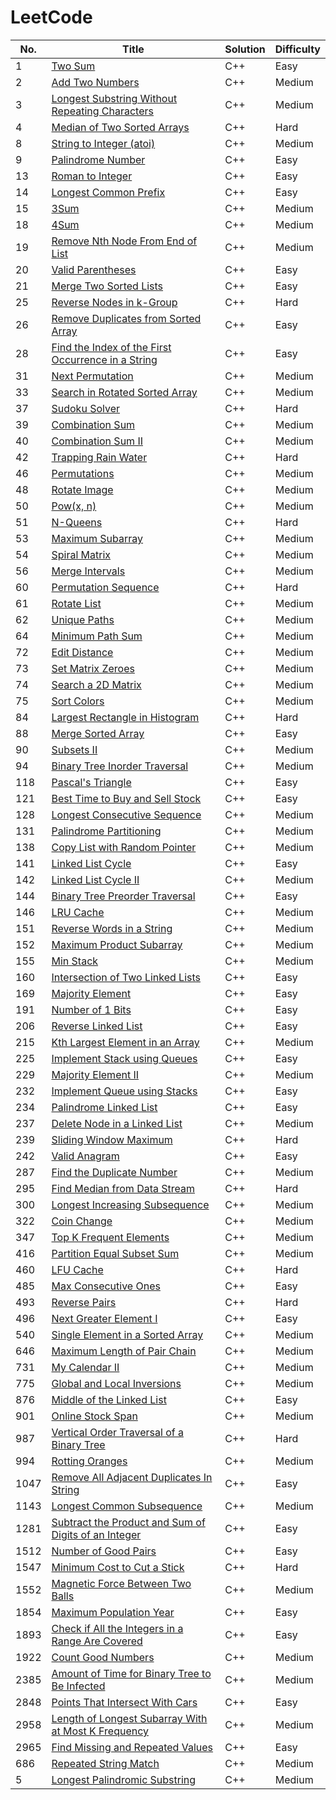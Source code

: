 
LeetCode
========

|   No. | Title                                                                                                                                       | Solution   | Difficulty   |
|-------|---------------------------------------------------------------------------------------------------------------------------------------------|------------|--------------|
|     1 | [Two Sum](https://leetcode.com/problems/two-sum/)                                                                                           | C++        | Easy         |
|     2 | [Add Two Numbers](https://leetcode.com/problems/add-two-numbers/)                                                                           | C++        | Medium       |
|     3 | [Longest Substring Without Repeating Characters](https://leetcode.com/problems/longest-substring-without-repeating-characters/)             | C++        | Medium       |
|     4 | [Median of Two Sorted Arrays](https://leetcode.com/problems/median-of-two-sorted-arrays/)                                                   | C++        | Hard         |
|     8 | [String to Integer (atoi)](https://leetcode.com/problems/string-to-integer-atoi/)                                                           | C++        | Medium       |
|     9 | [Palindrome Number](https://leetcode.com/problems/palindrome-number/)                                                                       | C++        | Easy         |
|    13 | [Roman to Integer](https://leetcode.com/problems/roman-to-integer/)                                                                         | C++        | Easy         |
|    14 | [Longest Common Prefix](https://leetcode.com/problems/longest-common-prefix/)                                                               | C++        | Easy         |
|    15 | [3Sum](https://leetcode.com/problems/3sum/)                                                                                                 | C++        | Medium       |
|    18 | [4Sum](https://leetcode.com/problems/4sum/)                                                                                                 | C++        | Medium       |
|    19 | [Remove Nth Node From End of List](https://leetcode.com/problems/remove-nth-node-from-end-of-list/)                                         | C++        | Medium       |
|    20 | [Valid Parentheses](https://leetcode.com/problems/valid-parentheses/)                                                                       | C++        | Easy         |
|    21 | [Merge Two Sorted Lists](https://leetcode.com/problems/merge-two-sorted-lists/)                                                             | C++        | Easy         |
|    25 | [Reverse Nodes in k-Group](https://leetcode.com/problems/reverse-nodes-in-k-group/)                                                         | C++        | Hard         |
|    26 | [Remove Duplicates from Sorted Array](https://leetcode.com/problems/remove-duplicates-from-sorted-array/)                                   | C++        | Easy         |
|    28 | [Find the Index of the First Occurrence in a String](https://leetcode.com/problems/find-the-index-of-the-first-occurrence-in-a-string/)     | C++        | Easy         |
|    31 | [Next Permutation](https://leetcode.com/problems/next-permutation/)                                                                         | C++        | Medium       |
|    33 | [Search in Rotated Sorted Array](https://leetcode.com/problems/search-in-rotated-sorted-array/)                                             | C++        | Medium       |
|    37 | [Sudoku Solver](https://leetcode.com/problems/sudoku-solver/)                                                                               | C++        | Hard         |
|    39 | [Combination Sum](https://leetcode.com/problems/combination-sum/)                                                                           | C++        | Medium       |
|    40 | [Combination Sum II](https://leetcode.com/problems/combination-sum-ii/)                                                                     | C++        | Medium       |
|    42 | [Trapping Rain Water](https://leetcode.com/problems/trapping-rain-water/)                                                                   | C++        | Hard         |
|    46 | [Permutations](https://leetcode.com/problems/permutations/)                                                                                 | C++        | Medium       |
|    48 | [Rotate Image](https://leetcode.com/problems/rotate-image/)                                                                                 | C++        | Medium       |
|    50 | [Pow(x, n)](https://leetcode.com/problems/powx-n/)                                                                                          | C++        | Medium       |
|    51 | [N-Queens](https://leetcode.com/problems/n-queens/)                                                                                         | C++        | Hard         |
|    53 | [ Maximum Subarray](https://leetcode.com/problems/maximum-subarray/)                                                                        | C++        | Medium       |
|    54 | [Spiral Matrix](https://leetcode.com/problems/spiral-matrix/)                                                                               | C++        | Medium       |
|    56 | [Merge Intervals](https://leetcode.com/problems/merge-intervals/)                                                                           | C++        | Medium       |
|    60 | [Permutation Sequence](https://leetcode.com/problems/permutation-sequence/)                                                                 | C++        | Hard         |
|    61 | [Rotate List](https://leetcode.com/problems/rotate-list/)                                                                                   | C++        | Medium       |
|    62 | [Unique Paths](https://leetcode.com/problems/unique-paths/)                                                                                 | C++        | Medium       |
|    64 | [Minimum Path Sum](https://leetcode.com/problems/minimum-path-sum/)                                                                         | C++        | Medium       |
|    72 | [Edit Distance](https://leetcode.com/problems/edit-distance/)                                                                               | C++        | Medium       |
|    73 | [Set Matrix Zeroes](https://leetcode.com/problems/set-matrix-zeroes/)                                                                       | C++        | Medium       |
|    74 | [Search a 2D Matrix](https://leetcode.com/problems/search-a-2d-matrix/)                                                                     | C++        | Medium       |
|    75 | [Sort Colors](https://leetcode.com/problems/sort-colors/)                                                                                   | C++        | Medium       |
|    84 | [Largest Rectangle in Histogram](https://leetcode.com/problems/largest-rectangle-in-histogram/)                                             | C++        | Hard         |
|    88 | [Merge Sorted Array](https://leetcode.com/problems/merge-sorted-array/)                                                                     | C++        | Easy         |
|    90 | [Subsets II](https://leetcode.com/problems/subsets-ii/)                                                                                     | C++        | Medium       |
|    94 | [Binary Tree Inorder Traversal](https://leetcode.com/problems/binary-tree-inorder-traversal/)                                               | C++        | Medium       |
|   118 | [Pascal's Triangle](https://leetcode.com/problems/pascals-triangle/)                                                                        | C++        | Easy         |
|   121 | [Best Time to Buy and Sell Stock](https://leetcode.com/problems/best-time-to-buy-and-sell-stock/)                                           | C++        | Easy         |
|   128 | [Longest Consecutive Sequence](https://leetcode.com/problems/longest-consecutive-sequence/)                                                 | C++        | Medium       |
|   131 | [Palindrome Partitioning](https://leetcode.com/problems/palindrome-partitioning/)                                                           | C++        | Medium       |
|   138 | [Copy List with Random Pointer](https://leetcode.com/problems/copy-list-with-random-pointer/)                                               | C++        | Medium       |
|   141 | [Linked List Cycle](https://leetcode.com/problems/linked-list-cycle/)                                                                       | C++        | Easy         |
|   142 | [Linked List Cycle II](https://leetcode.com/problems/linked-list-cycle-ii/)                                                                 | C++        | Medium       |
|   144 | [Binary Tree Preorder Traversal](https://leetcode.com/problems/binary-tree-preorder-traversal/)                                             | C++        | Easy         |
|   146 | [ LRU Cache](https://leetcode.com/problems/lru-cache/)                                                                                      | C++        | Medium       |
|   151 | [Reverse Words in a String](https://leetcode.com/problems/reverse-words-in-a-string/)                                                       | C++        | Medium       |
|   152 | [Maximum Product Subarray](https://leetcode.com/problems/maximum-product-subarray/)                                                         | C++        | Medium       |
|   155 | [Min Stack](https://leetcode.com/problems/min-stack/)                                                                                       | C++        | Medium       |
|   160 | [Intersection of Two Linked Lists](https://leetcode.com/problems/intersection-of-two-linked-lists/)                                         | C++        | Easy         |
|   169 | [Majority Element](https://leetcode.com/problems/majority-element/)                                                                         | C++        | Easy         |
|   191 | [Number of 1 Bits](https://leetcode.com/problems/number-of-1-bits/)                                                                         | C++        | Easy         |
|   206 | [Reverse Linked List](https://leetcode.com/problems/reverse-linked-list/)                                                                   | C++        | Easy         |
|   215 | [Kth Largest Element in an Array](https://leetcode.com/problems/kth-largest-element-in-an-array/)                                           | C++        | Medium       |
|   225 | [Implement Stack using Queues](https://leetcode.com/problems/implement-stack-using-queues/description/)                                     | C++        | Easy         |
|   229 | [Majority Element II](https://leetcode.com/problems/majority-element-ii/)                                                                   | C++        | Medium       |
|   232 | [Implement Queue using Stacks](https://leetcode.com/problems/implement-queue-using-stacks/description/)                                     | C++        | Easy         |
|   234 | [Palindrome Linked List](https://leetcode.com/problems/palindrome-linked-list/)                                                             | C++        | Easy         |
|   237 | [Delete Node in a Linked List](https://leetcode.com/problems/delete-node-in-a-linked-list/)                                                 | C++        | Medium       |
|   239 | [Sliding Window Maximum](https://leetcode.com/problems/sliding-window-maximum/)                                                             | C++        | Hard         |
|   242 | [Valid Anagram](https://leetcode.com/problems/valid-anagram/)                                                                               | C++        | Easy         |
|   287 | [Find the Duplicate Number](https://leetcode.com/problems/find-the-duplicate-number/)                                                       | C++        | Medium       |
|   295 | [Find Median from Data Stream](https://leetcode.com/problems/find-median-from-data-stream/)                                                 | C++        | Hard         |
|   300 | [Longest Increasing Subsequence](https://leetcode.com/problems/longest-increasing-subsequence/)                                             | C++        | Medium       |
|   322 | [Coin Change](https://leetcode.com/problems/coin-change/)                                                                                   | C++        | Medium       |
|   347 | [Top K Frequent Elements](https://leetcode.com/problems/top-k-frequent-elements/)                                                           | C++        | Medium       |
|   416 | [Partition Equal Subset Sum](https://leetcode.com/problems/partition-equal-subset-sum/)                                                     | C++        | Medium       |
|   460 | [LFU Cache](https://leetcode.com/problems/lfu-cache/)                                                                                       | C++        | Hard         |
|   485 | [Max Consecutive Ones](https://leetcode.com/problems/max-consecutive-ones/)                                                                 | C++        | Easy         |
|   493 | [Reverse Pairs](https://leetcode.com/problems/reverse-pairs/)                                                                               | C++        | Hard         |
|   496 | [Next Greater Element I](https://leetcode.com/problems/next-greater-element-i/)                                                             | C++        | Easy         |
|   540 | [Single Element in a Sorted Array](https://leetcode.com/problems/single-element-in-a-sorted-array/)                                         | C++        | Medium       |
|   646 | [Maximum Length of Pair Chain](https://leetcode.com/problems/maximum-length-of-pair-chain/)                                                 | C++        | Medium       |
|   731 | [My Calendar II](https://leetcode.com/problems/my-calendar-ii/)                                                                             | C++        | Medium       |
|   775 | [Global and Local Inversions](https://leetcode.com/problems/global-and-local-inversions/)                                                   | C++        | Medium       |
|   876 | [Middle of the Linked List](https://leetcode.com/problems/middle-of-the-linked-list/)                                                       | C++        | Easy         |
|   901 | [Online Stock Span](https://leetcode.com/problems/online-stock-span/)                                                                       | C++        | Medium       |
|   987 | [Vertical Order Traversal of a Binary Tree](https://leetcode.com/problems/vertical-order-traversal-of-a-binary-tree/)                       | C++        | Hard         |
|   994 | [Rotting Oranges](https://leetcode.com/problems/rotting-oranges/)                                                                           | C++        | Medium       |
|  1047 | [Remove All Adjacent Duplicates In String](https://leetcode.com/problems/remove-all-adjacent-duplicates-in-string/)                         | C++        | Easy         |
|  1143 | [Longest Common Subsequence](https://leetcode.com/problems/longest-common-subsequence/)                                                     | C++        | Medium       |
|  1281 | [Subtract the Product and Sum of Digits of an Integer](https://leetcode.com/problems/subtract-the-product-and-sum-of-digits-of-an-integer/) | C++        | Easy         |
|  1512 | [Number of Good Pairs](https://leetcode.com/problems/number-of-good-pairs/)                                                                 | C++        | Easy         |
|  1547 | [Minimum Cost to Cut a Stick](https://leetcode.com/problems/minimum-cost-to-cut-a-stick/)                                                   | C++        | Hard         |
|  1552 | [Magnetic Force Between Two Balls](https://leetcode.com/problems/magnetic-force-between-two-balls/)                                         | C++        | Medium       |
|  1854 | [Maximum Population Year](https://leetcode.com/problems/maximum-population-year/)                                                           | C++        | Easy         |
|  1893 | [Check if All the Integers in a Range Are Covered](https://leetcode.com/problems/check-if-all-the-integers-in-a-range-are-covered/)         | C++        | Easy         |
|  1922 | [Count Good Numbers](https://leetcode.com/problems/count-good-numbers/)                                                                     | C++        | Medium       |
|  2385 | [Amount of Time for Binary Tree to Be Infected](https://leetcode.com/problems/amount-of-time-for-binary-tree-to-be-infected/)               | C++        | Medium       |
|  2848 | [Points That Intersect With Cars](https://leetcode.com/problems/points-that-intersect-with-cars/)                                           | C++        | Easy         |
|  2958 | [Length of Longest Subarray With at Most K Frequency](https://leetcode.com/problems/length-of-longest-subarray-with-at-most-k-frequency/)   | C++        | Medium       |
|  2965 | [Find Missing and Repeated Values](https://leetcode.com/problems/find-missing-and-repeated-values/)                                         | C++        | Easy         |
|686| [Repeated String Match](https://leetcode.com/problems/repeated-string-match/)|C++|Medium|
|5| [Longest Palindromic Substring](https://leetcode.com/problems/longest-palindromic-substring/)|C++|Medium|
















